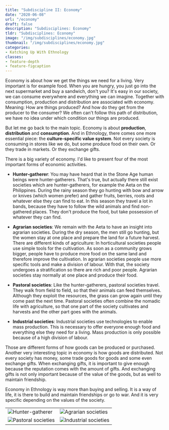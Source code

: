 ```yaml
---
title: "Subdiscipline II: Economy"
date: "2020-06-08"
url: "/economy"
draft: false
description: "Subdisciplines: Economy"
tldr: "Subdisciplines: Economy"
image: "/img/subdisciplines/economy.jpg"
thumbnail: "/img/subdisciplines/economy.jpg"
categories:
- Katching Up With Ethnology
classes: 
- feature-depth
- feature-figcaption
---
```

Economy is about how we get the things we need for a living. Very important is for example food. When you are hungry, you just go into the next supermarket and buy a sandwich, don't you? It's easy in our society, we can consume everywhere and everything we can imagine. Together with consumption, production and distribution are associated with economy. Meaning: How are things produced? And how do they get from the producer to the consumer? We often can't follow this path of distribution, we have no idea under which condition our things are produced. 

<!--more-->

But let me go back to the main topic. Economy is about **production**, **distribution** and **consumption**. And in Ethnology, there comes one more essential piece: the **culture-specific value system**. Not every society is consuming in stores like we do, but some produce food on their own. Or they trade in markets. Or they exchange gifts. 

There is a big variety of economy. I'd like to present four of the most important forms of economic activities.

- **Hunter-gatherer**:
You may have heard that in the Stone Age human beings were hunter-gatherers. That's true, but actually there still exist societies which are hunter-gatherers, for example the Aeta on the Philippines. During the rainy season they go hunting with bow and arrow or knives (which women prefer) and gather fruits, berries, roots and whatever else they can find to eat. In this season they travel a lot in bands, because they have to follow the wild animals and find non-gathered places. They don't produce the food, but take possession of whatever they can find.

- **Agrarian societies**:
We remain with the Aeta to have an insight into agrarian societies. During the dry season, the men still go hunting, but the women stay at one place and prepare the land for a future harvest. There are different kinds of agriculture: In horticultural societies people use simple tools for the cultivation. As soon as a community grows bigger, people have to produce more food on the same land and therefore improve the cultivation. In agrarian societies people use more specific tools and make a division of labour. With that, the society undergoes a stratification so there are rich and poor people. Agrarian societies stay normally at one place and produce their food.

- **Pastoral societies**:
Like the hunter-gatherers, pastoral societies travel. They walk from field to field, so that their animals can feed themselves. Although they exploit the resources, the grass can grow again until they come past the next time. Pastoral societies often combine the nomadic life with agriculture, so that one part of the society cultivates and harvests and the other part goes with the animals. 

- **Industrial societies**:
Industrial societies use technologies to enable mass production. This is necessary to offer everyone enough food and everything else they need for a living. Mass production is only possible because of a high division of labour.

Those are different forms of how goods can be produced or purchased. Another very interesting topic in economy is how goods are distributed. Not every society has money, some trade goods for goods and some even exchange gifts. When exchanging gifts, it is important to give enough because the reputation comes with the amount of gifts. And exchanging gifts is not only important because of the value of the goods, but as well to maintain friendship. 

Economy in Ethnology is way more than buying and selling. It is a way of life, it is there to build and maintain friendships or go to war. And it is very specific depending on the values of the society.

|   |   |
|---|---|
|![Hunter-gatherer](/img/subdisciplines/huntergatherer.png)|![Agrarian societies](/img/subdisciplines/agrarian.png)|
|![Pastoral societies](/img/subdisciplines/pastoral.png)|![Industrial societies](/img/subdisciplines/industrial.png)|
